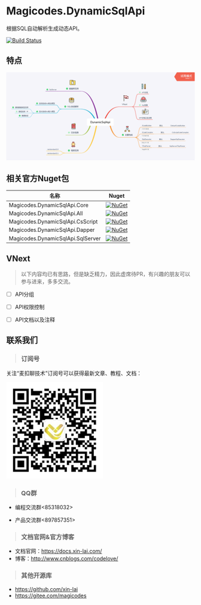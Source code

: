 # Magicodes.DynamicSqlApi

根据SQL自动解析生成动态API。

[![Build Status](https://dev.azure.com/xinlaiopencode/Magicodes.DynamicSqlApi/_apis/build/status/Magicodes.DynamicSqlApi-ASP.NET%20Core-CI?branchName=master)](https://dev.azure.com/xinlaiopencode/Magicodes.DynamicSqlApi/_build/latest?definitionId=9&branchName=master)

## 特点

![总体说明](./res/DynamicSqlApi.png)

## 相关官方Nuget包

| 名称     |      Nuget      |
|----------|:-------------:|
| Magicodes.DynamicSqlApi.Core  |  [![NuGet](https://buildstats.info/nuget/Magicodes.DynamicSqlApi.Core)](https://www.nuget.org/packages/Magicodes.DynamicSqlApi.Core) |
| Magicodes.DynamicSqlApi.All |    [![NuGet](https://buildstats.info/nuget/Magicodes.DynamicSqlApi.All)](https://www.nuget.org/packages/Magicodes.DynamicSqlApi.All)   |
| Magicodes.DynamicSqlApi.CsScript |    [![NuGet](https://buildstats.info/nuget/Magicodes.DynamicSqlApi.CsScript)](https://www.nuget.org/packages/Magicodes.DynamicSqlApi.CsScript)   |
| Magicodes.DynamicSqlApi.Dapper |    [![NuGet](https://buildstats.info/nuget/Magicodes.DynamicSqlApi.Dapper)](https://www.nuget.org/packages/Magicodes.DynamicSqlApi.Dapper)   |
| Magicodes.DynamicSqlApi.SqlServer |    [![NuGet](https://buildstats.info/nuget/Magicodes.DynamicSqlApi.SqlServer)](https://www.nuget.org/packages/Magicodes.DynamicSqlApi.SqlServer)   |

## VNext

> 以下内容均已有思路，但是缺乏精力，因此虚席待PR，有兴趣的朋友可以参与进来，多多交流。

- [ ] API分组
- [ ] API权限控制
- [ ] API文档以及注释


## 联系我们

> ### 订阅号

关注“麦扣聊技术”订阅号可以获得最新文章、教程、文档：

![](./res/wechat.jpg "麦扣聊技术")

> ### QQ群

- 编程交流群<85318032>

- 产品交流群<897857351>

> ### 文档官网&官方博客

- 文档官网：<https://docs.xin-lai.com/>
- 博客：<http://www.cnblogs.com/codelove/>


> ### 其他开源库

- <https://github.com/xin-lai>
- <https://gitee.com/magicodes>

